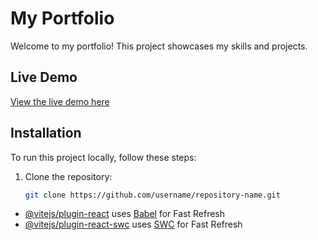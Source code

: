 # My Portfolio

Welcome to my portfolio! This project showcases my skills and projects.

## Live Demo
[View the live demo here](https://github.com/anupam1946/my-portfolio/)

## Installation
To run this project locally, follow these steps:

1. Clone the repository:
   ```bash
   git clone https://github.com/username/repository-name.git

- [@vitejs/plugin-react](https://github.com/vitejs/vite-plugin-react/blob/main/packages/plugin-react/README.md) uses [Babel](https://babeljs.io/) for Fast Refresh
- [@vitejs/plugin-react-swc](https://github.com/vitejs/vite-plugin-react-swc) uses [SWC](https://swc.rs/) for Fast Refresh
